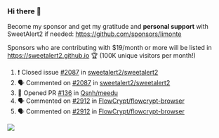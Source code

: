 ### Hi there 👋

Become my sponsor and get my gratitude and **personal support** with SweetAlert2 if needed: https://github.com/sponsors/limonte

Sponsors who are contributing with $19/month or more will be listed in https://sweetalert2.github.io 🏆 (100K unique visitors per month!)

<!--START_SECTION:activity-->
1. ❗️ Closed issue [#2087](https://github.com/sweetalert2/sweetalert2/issues/2087) in [sweetalert2/sweetalert2](https://github.com/sweetalert2/sweetalert2)
2. 🗣 Commented on [#2087](https://github.com/sweetalert2/sweetalert2/issues/2087) in [sweetalert2/sweetalert2](https://github.com/sweetalert2/sweetalert2)
3. 💪 Opened PR [#136](https://github.com/Qsnh/meedu/pull/136) in [Qsnh/meedu](https://github.com/Qsnh/meedu)
4. 🗣 Commented on [#2912](https://github.com/FlowCrypt/flowcrypt-browser/issues/2912) in [FlowCrypt/flowcrypt-browser](https://github.com/FlowCrypt/flowcrypt-browser)
5. 🗣 Commented on [#2912](https://github.com/FlowCrypt/flowcrypt-browser/issues/2912) in [FlowCrypt/flowcrypt-browser](https://github.com/FlowCrypt/flowcrypt-browser)
<!--END_SECTION:activity-->

![](https://github-readme-stats.vercel.app/api?username=limonte&theme=vue&show_icons=true)
